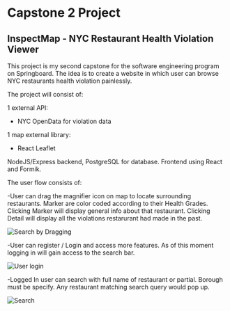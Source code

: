 # Capstone 2 Project
## InspectMap - NYC Restaurant Health Violation Viewer


This project is my second capstone for the software engineering program on Springboard. The idea is to create a website in which user can browse NYC restaurants health violation painlessly.


The project will consist of:

1 external API:
  - NYC OpenData for violation data

1 map external library:
  - React Leaflet

NodeJS/Express backend, PostgreSQL for database.
Frontend using React and Formik.



The user flow consists of:

-User can drag the magnifier icon on map to locate surrounding restaurants. 
Marker are color coded according to their Health Grades.
Clicking Marker will display general info about that restaurant.
Clicking Detail will display all the violations restarurant had made in the past.

![Search by Dragging](https://media.giphy.com/media/LGO7RtPTgNuZUf5apQ/giphy.gif)

-User can register / Login and access more features.
As of this moment logging in will gain access to the search bar.

![User login](https://media.giphy.com/media/HMNedp1SMbtTOv724R/giphy.gif)

-Logged In user can search with full name of restaurant or partial. Borough must be specify.
Any restaurant matching search query would pop up.

![Search](https://media.giphy.com/media/fEe3mh691phBIKQWzm/giphy.gif)




